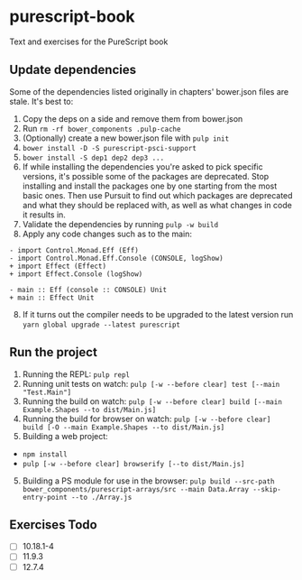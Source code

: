 # purescript-book

Text and exercises for the PureScript book

## Update dependencies

Some of the dependencies listed originally in chapters' bower.json files are stale. It's best to:
1. Copy the deps on a side and remove them from bower.json
2. Run `rm -rf bower_components .pulp-cache`
3. (Optionally) create a new bower.json file with `pulp init`
4. `bower install -D -S purescript-psci-support`
5. `bower install -S dep1 dep2 dep3 ...`
6. If while installing the dependencies you're asked to pick specific versions, it's possible some of the packages are deprecated. Stop installing and install the packages one by one starting from the most basic ones. Then use Pursuit to find out which packages are deprecated and what they should be replaced with, as well as what changes in code it results in.
6. Validate the dependencies by running `pulp -w build`
7. Apply any code changes such as to the main:
```
- import Control.Monad.Eff (Eff)
- import Control.Monad.Eff.Console (CONSOLE, logShow)
+ import Effect (Effect)
+ import Effect.Console (logShow)

- main :: Eff (console :: CONSOLE) Unit
+ main :: Effect Unit
```
8. If it turns out the compiler needs to be upgraded to the latest version run `yarn global upgrade --latest purescript`

## Run the project

1. Running the REPL: `pulp repl`
2. Running unit tests on watch: `pulp [-w --before clear] test [--main "Test.Main"]`
3. Running the build on watch: `pulp [-w --before clear] build [--main Example.Shapes --to dist/Main.js]`
3. Running the build for browser on watch: `pulp [-w --before clear] build [-O --main Example.Shapes --to dist/Main.js]`
4. Building a web project:
  * `npm install`
  * `pulp [-w --before clear] browserify [--to dist/Main.js]`
5. Building a PS module for use in the browser: `pulp build --src-path bower_components/purescript-arrays/src --main Data.Array --skip-entry-point --to ./Array.js`

## Exercises Todo

- [ ] 10.18.1-4
- [ ] 11.9.3
- [ ] 12.7.4
